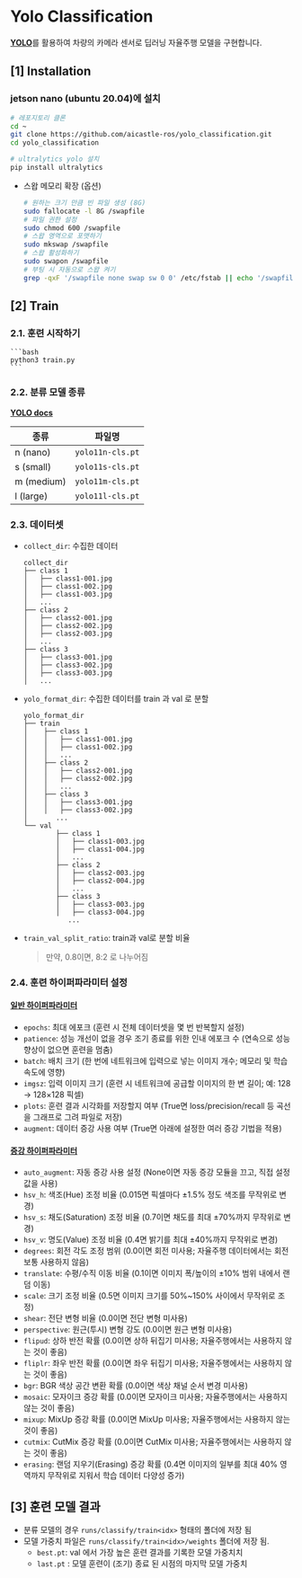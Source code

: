 # Yolo Classification

[**YOLO**](https://docs.ultralytics.com/)를 활용하여 차량의 카메라 센서로 딥러닝 자율주행 모델을 구현합니다.

## [1] Installation

### jetson nano (ubuntu 20.04)에 설치

```bash
# 레포지토리 클론
cd ~
git clone https://github.com/aicastle-ros/yolo_classification.git
cd yolo_classification

# ultralytics yolo 설치
pip install ultralytics
```

- 스왑 메모리 확장 (옵션)
    ```bash
    # 원하는 크기 만큼 빈 파일 생성 (8G)
    sudo fallocate -l 8G /swapfile
    # 파일 권한 설정
    sudo chmod 600 /swapfile
    # 스왑 영역으로 포맷하기
    sudo mkswap /swapfile
    # 스왑 활성화하기
    sudo swapon /swapfile
    # 부팅 시 자동으로 스왑 켜기
    grep -qxF '/swapfile none swap sw 0 0' /etc/fstab || echo '/swapfile none swap sw 0 0' | sudo tee -a /etc/fstab
    ```


## [2] Train

### 2.1. 훈련 시작하기
    ```bash
    python3 train.py
    ```

### 2.2. 분류 모델 종류

[**YOLO docs**](https://docs.ultralytics.com/tasks/classify/#models)

| 종류 | 파일명 |
| --- | ----- |
| n (nano)   | `yolo11n-cls.pt` |
| s (small)  | `yolo11s-cls.pt` |
| m (medium) | `yolo11m-cls.pt` |
| l (large)  | `yolo11l-cls.pt` |


### 2.3. 데이터셋
- `collect_dir`: 수집한 데이터
    ```
    collect_dir
    ├── class 1
    │   ├── class1-001.jpg
    │   ├── class1-002.jpg
    │   ├── class1-003.jpg
    │   ...
    ├── class 2
    │   ├── class2-001.jpg
    │   ├── class2-002.jpg
    │   ├── class2-003.jpg
    │   ...
    ├── class 3
    │   ├── class3-001.jpg
    │   ├── class3-002.jpg
    │   ├── class3-003.jpg
    │   ...
    ```
- `yolo_format_dir`: 수집한 데이터를 train 과 val 로 분할
    ```
    yolo_format_dir
    ├── train
    │    ├── class 1
    │    │   ├── class1-001.jpg
    │    │   ├── class1-002.jpg
    │    │   ...
    │    ├── class 2
    │    │   ├── class2-001.jpg
    │    │   ├── class2-002.jpg
    │    │   ...
    │    ├── class 3
    │    │   ├── class3-001.jpg
    │    │   ├── class3-002.jpg
    │       ...
    └── val
            ├── class 1
            │   ├── class1-003.jpg
            │   ├── class1-004.jpg
            │   ...
            ├── class 2
            │   ├── class2-003.jpg
            │   ├── class2-004.jpg
            │   ...
            ├── class 3
            │   ├── class3-003.jpg
            │   ├── class3-004.jpg
               ...
    ```
- `train_val_split_ratio`: train과 val로 분할 비율
    > 만약, 0.8이면, 8:2 로 나누어짐

### 2.4. 훈련 하이퍼파라미터 설정


#### [**일반 하이퍼파라미터**](https://docs.ultralytics.com/modes/train/#train-settings)

- `epochs`: 최대 에포크 (훈련 시 전체 데이터셋을 몇 번 반복할지 설정)
- `patience`: 성능 개선이 없을 경우 조기 종료를 위한 인내 에포크 수 (연속으로 성능 향상이 없으면 훈련을 멈춤)
- `batch`: 배치 크기 (한 번에 네트워크에 입력으로 넣는 이미지 개수; 메모리 및 학습 속도에 영향)
- `imgsz`: 입력 이미지 크기 (훈련 시 네트워크에 공급할 이미지의 한 변 길이; 예: 128 → 128×128 픽셀)
- `plots`: 훈련 결과 시각화를 저장할지 여부 (True면 loss/precision/recall 등 곡선을 그래프로 그려 파일로 저장)
- `augment`: 데이터 증강 사용 여부 (True면 아래에 설정한 여러 증강 기법을 적용)

#### [**증강 하이퍼파라미터**](https://docs.ultralytics.com/guides/yolo-data-augmentation/)
- `auto_augment`: 자동 증강 사용 설정 (None이면 자동 증강 모듈을 끄고, 직접 설정값을 사용)
- `hsv_h`: 색조(Hue) 조정 비율 (0.015면 픽셀마다 ±1.5% 정도 색조를 무작위로 변경)
- `hsv_s`: 채도(Saturation) 조정 비율 (0.7이면 채도를 최대 ±70%까지 무작위로 변경)
- `hsv_v`: 명도(Value) 조정 비율 (0.4면 밝기를 최대 ±40%까지 무작위로 변경)
- `degrees`: 회전 각도 조정 범위 (0.0이면 회전 미사용; 자율주행 데이터에서는 회전 보통 사용하지 않음)
- `translate`: 수평/수직 이동 비율 (0.1이면 이미지 폭/높이의 ±10% 범위 내에서 랜덤 이동)
- `scale`: 크기 조정 비율 (0.5면 이미지 크기를 50%~150% 사이에서 무작위로 조정)
- `shear`: 전단 변형 비율 (0.0이면 전단 변형 미사용)
- `perspective`: 원근(투시) 변형 강도 (0.0이면 원근 변형 미사용)
- `flipud`: 상하 반전 확률 (0.0이면 상하 뒤집기 미사용; 자율주행에서는 사용하지 않는 것이 좋음)
- `fliplr`: 좌우 반전 확률 (0.0이면 좌우 뒤집기 미사용; 자율주행에서는 사용하지 않는 것이 좋음)
- `bgr`: BGR 색상 공간 변환 확률 (0.0이면 색상 채널 순서 변경 미사용)
- `mosaic`: 모자이크 증강 확률 (0.0이면 모자이크 미사용; 자율주행에서는 사용하지 않는 것이 좋음)
- `mixup`: MixUp 증강 확률 (0.0이면 MixUp 미사용; 자율주행에서는 사용하지 않는 것이 좋음)
- `cutmix`: CutMix 증강 확률 (0.0이면 CutMix 미사용; 자율주행에서는 사용하지 않는 것이 좋음)
- `erasing`: 랜덤 지우기(Erasing) 증강 확률 (0.4면 이미지의 일부를 최대 40% 영역까지 무작위로 지워서 학습 데이터 다양성 증가)

## [3] 훈련 모델 결과

- 분류 모델의 경우 `runs/classify/train<idx>` 형태의 폴더에 저장 됨
- 모델 가중치 파일은 `runs/classify/train<idx>/weights` 폴더에 저장 됨.
    - `best.pt`: val 에서 가장 높은 훈련 결과를 기록한 모델 가중치치
    - `last.pt` : 모델 훈련이 (조기) 종료 된 시점의 마지막 모델 가중치